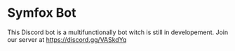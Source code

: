 # Symfox Bot
This Discord bot is a multifunctionally bot witch is still in developement.
Join our server at https://discord.gg/VASkdYq
